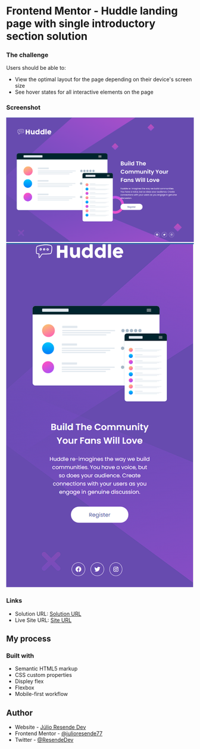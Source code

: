 # Frontend Mentor - Huddle landing page with single introductory section solution


### The challenge

Users should be able to:

- View the optimal layout for the page depending on their device's screen size
- See hover states for all interactive elements on the page

### Screenshot

![](./design/desktop-preview.png)
![](./design/mobile-preview.png)


### Links

- Solution URL: [Solution URL](https://your-solution-url.com)
- Live Site URL: [Site URL](https://your-live-site-url.com)

## My process

### Built with

- Semantic HTML5 markup
- CSS custom properties
- Displey flex
- Flexbox
- Mobile-first workflow


## Author

- Website - [Júlio Resende Dev](https://github.com/julioresende77)
- Frontend Mentor - [@julioresende77](https://www.frontendmentor.io/profile/julioresende77)
- Twitter - [@ResendeDev](https://twitter.com/ResendeDev)